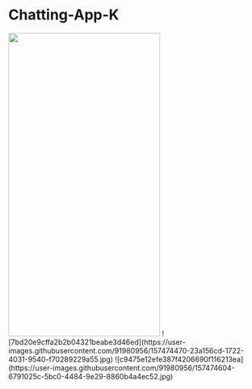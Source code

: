 # Chatting-App-K

<img src="https://user-images.githubusercontent.com/91980956/156782010-110bf47d-eb8a-48b5-b038-e668e2eaa5e2.jpg" width="300" height="600" />
![7bd20e9cffa2b2b04321beabe3d46ed](https://user-images.githubusercontent.com/91980956/157474470-23a156cd-1722-4031-9540-f70289229a55.jpg)
![c9475e12efe387f4206690f116213ea](https://user-images.githubusercontent.com/91980956/157474604-6791025c-5bc0-4484-9e29-8860b4a4ec52.jpg)

